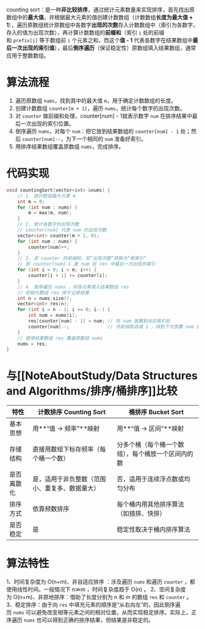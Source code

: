 counting sort：是一种**非比较排序**，通过统计元素数量来实现排序，首先找出原数组中的**最大值**，并根据最大元素的值创建计数数组（计数数组**长度为最大值 + 1**），遍历原数组统计原数组中各数字**出现的次数**存入计数数组中（索引为各数字，存入的值为出现次数），再计算计数数组的**前缀和**（索引 `i` 处的前缀和 `prefix[i]` 等于数组前 `i` 个元素之和，而这个**值 - 1** 代表各数字在结果数组中**最后一次出现的索引值**），最后**倒序遍历**（保证稳定性）原数组填入结果数组，通常应用于整数数组。

# 算法流程
1. 遍历原数组 `nums`，找到其中的最大值 `m`，用于确定计数数组的长度。
2. 创建计数数组 `counter[m + 1]`，遍历 `nums`，统计每个数字的出现次数。
3. 对 `counter` 做前缀和处理，counter[num] - 1就表示数字 `num` 在排序结果中最后一次出现的索引位置。
4.  倒序遍历 `nums`，对每个 `num`：把它放到结果数组的 `counter[num] - 1` 处；然后 `counter[num]--`，为下一个相同的 `num` 准备好索引。
5. 用排序结果数组覆盖原数组 `nums`，完成排序。

# 代码实现
```cpp
void countingSort(vector<int> &nums) {
    // 1. 统计数组最大元素 m
    int m = 0;
    for (int num : nums) {
        m = max(m, num);
    }
    // 2. 统计各数字的出现次数
    // counter[num] 代表 num 的出现次数
    vector<int> counter(m + 1, 0);
    for (int num : nums) {
        counter[num]++;
    }
    // 3. 求 counter 的前缀和，将“出现次数”转换为“尾索引”
    // 即 counter[num]-1 是 num 在 res 中最后一次出现的索引
    for (int i = 0; i < m; i++) {
        counter[i + 1] += counter[i];
    }
    // 4. 倒序遍历 nums ，将各元素填入结果数组 res
    // 初始化数组 res 用于记录结果
    int n = nums.size();
    vector<int> res(n);
    for (int i = n - 1; i >= 0; i--) {
        int num = nums[i];
        res[counter[num] - 1] = num; // 将 num 放置到对应索引处
        counter[num]--;              // 令前缀和自减 1 ，得到下次放置 num 的索引
    }
    // 使用结果数组 res 覆盖原数组 nums
    nums = res;
}
```

# 与[[NoteAboutStudy/Data Structures and  Algorithms/排序/桶排序]]比较
| 特性    | **计数排序 Counting Sort**  | **桶排序 Bucket Sort**       |
| ----- | ----------------------- | ------------------------- |
| 基本思想  | 用**“值 → 频率”**映射         | 用**“值 → 区间”**映射           |
| 存储结构  | 直接用数组下标存频率（每个桶一个数）      | 分多个桶（每个桶一个数组），每个桶放一个区间内的数 |
| 是否离散化 | 是，适用于非负整数（范围小、重复多、数据量大） | 否，适用于连续浮点数或均匀分布           |
| 排序方式  | 依靠频数排序                  | 每个桶内用其他排序算法（如插排、快排）       |
| 是否稳定  | 是                       | 稳定性取决于桶内排序算法              |

# 算法特性
1、时间复杂度为 O(n+m)、非自适应排序 ：涉及遍历 `nums` 和遍历 `counter` ，都使用线性时间。一般情况下 n≫m ，时间复杂度趋于 O(n) 。
2、空间复杂度为 O(n+m)、非原地排序：借助了长度分别为 n 和 m 的数组 `res` 和 `counter` 。
3、稳定排序：由于向 `res` 中填充元素的顺序是“从右向左”的，因此倒序遍历 `nums` 可以避免改变相等元素之间的相对位置，从而实现稳定排序。实际上，正序遍历 `nums` 也可以得到正确的排序结果，但结果是非稳定的。